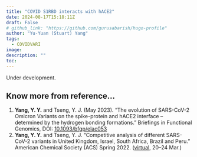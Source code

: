 ```yaml
---
title: "COVID S1RBD interacts with hACE2"
date: 2024-08-17T15:18:11Z
draft: False
# github_link: "https://github.com/gurusabarish/hugo-profile"
author: "Yu-Yuan (Stuart) Yang"
tags:
  - COVIDVARI
image: 
description: ""
toc: 
---
```


Under development.


## Know more from reference...
1. **Yang, Y. Y.** and Tseng, Y. J. (May 2023). “The evolution of SARS-CoV-2 Omicron Variants on the spike-protein and hACE2 interface – determined by the hydrogen bonding formations.” Briefings in Functional Genomics, DOI: [10.1093/bfgp/elac053](https://doi.org/10.1093/bfgp/elac053)  
2. **Yang, Y. Y.** and Tseng, Y. J. “Competitive analysis of different SARS-CoV-2 variants in United Kingdom, Israel, South Africa, Brazil and Peru.” American Chemical Society (ACS) Spring 2022. ([virtual](https://www.morressier.com/o/event/623377e0b300ee00119b311f/article/6234a182818a915252b7f606), 20–24 Mar.)   